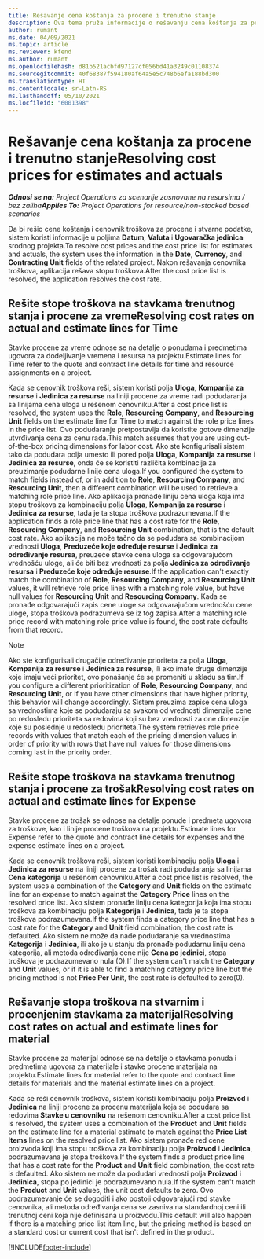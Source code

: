 ```yaml
---
title: Rešavanje cena koštanja za procene i trenutno stanje
description: Ova tema pruža informacije o rešavanju cena koštanja za procene i trenutno stanje.
author: rumant
ms.date: 04/09/2021
ms.topic: article
ms.reviewer: kfend
ms.author: rumant
ms.openlocfilehash: d81b521acbfd97127cf056bd41a3249c01108374
ms.sourcegitcommit: 40f68387f594180af64a5e5c748b6efa188bd300
ms.translationtype: HT
ms.contentlocale: sr-Latn-RS
ms.lasthandoff: 05/10/2021
ms.locfileid: "6001398"
---
```

# <a name="resolving-cost-prices-for-estimates-and-actuals"></a><span data-ttu-id="dae7b-103">Rešavanje cena koštanja za procene i trenutno stanje</span><span class="sxs-lookup"><span data-stu-id="dae7b-103">Resolving cost prices for estimates and actuals</span></span>

<span data-ttu-id="dae7b-104">_**Odnosi se na:** Project Operations za scenarije zasnovane na resursima / bez zaliha_</span><span class="sxs-lookup"><span data-stu-id="dae7b-104">_**Applies To:** Project Operations for resource/non-stocked based scenarios_</span></span>

<span data-ttu-id="dae7b-105">Da bi rešio cene koštanja i cenovnik troškova za procene i stvarne podatke, sistem koristi informacije u poljima **Datum**, **Valuta** i **Ugovaračka jedinica** srodnog projekta.</span><span class="sxs-lookup"><span data-stu-id="dae7b-105">To resolve cost prices and the cost price list for estimates and actuals, the system uses the information in the **Date**, **Currency**, and **Contracting Unit** fields of the related project.</span></span> <span data-ttu-id="dae7b-106">Nakon rešavanja cenovnika troškova, aplikacija rešava stopu troškova.</span><span class="sxs-lookup"><span data-stu-id="dae7b-106">After the cost price list is resolved, the application resolves the cost rate.</span></span>

## <a name="resolving-cost-rates-on-actual-and-estimate-lines-for-time"></a><span data-ttu-id="dae7b-107">Rešite stope troškova na stavkama trenutnog stanja i procene za vreme</span><span class="sxs-lookup"><span data-stu-id="dae7b-107">Resolving cost rates on actual and estimate lines for Time</span></span>

<span data-ttu-id="dae7b-108">Stavke procene za vreme odnose se na detalje o ponudama i predmetima ugovora za dodeljivanje vremena i resursa na projektu.</span><span class="sxs-lookup"><span data-stu-id="dae7b-108">Estimate lines for Time refer to the quote and contract line details for time and resource assignments on a project.</span></span>

<span data-ttu-id="dae7b-109">Kada se cenovnik troškova reši, sistem koristi polja **Uloga**, **Kompanija za resurse** i **Jedinica za resurse** na liniji procene za vreme radi podudaranja sa linijama cena uloga u rešenom cenovniku.</span><span class="sxs-lookup"><span data-stu-id="dae7b-109">After a cost price list is resolved, the system uses the **Role**, **Resourcing Company**, and **Resourcing Unit** fields on the estimate line for Time to match against the role price lines in the price list.</span></span> <span data-ttu-id="dae7b-110">Ovo podudaranje pretpostavlja da koristite gotove dimenzije utvrđivanja cena za cenu rada.</span><span class="sxs-lookup"><span data-stu-id="dae7b-110">This match assumes that you are using out-of-the-box pricing dimensions for labor cost.</span></span> <span data-ttu-id="dae7b-111">Ako ste konfigurisali sistem tako da podudara polja umesto ili pored polja **Uloga**, **Kompanija za resurse** i **Jedinica za resurse**, onda će se koristiti različita kombinacija za preuzimanje podudarne linije cena uloga.</span><span class="sxs-lookup"><span data-stu-id="dae7b-111">If you configured the system to match fields instead of, or in addition to **Role**, **Resourcing Company**, and **Resourcing Unit**, then a different combination will be used to retrieve a matching role price line.</span></span> <span data-ttu-id="dae7b-112">Ako aplikacija pronađe liniju cena uloga koja ima stopu troškova za kombinaciju polja **Uloga**, **Kompanija za resurse** i **Jedinica za resurse**, tada je ta stopa troškova podrazumevana.</span><span class="sxs-lookup"><span data-stu-id="dae7b-112">If the application finds a role price line that has a cost rate for the **Role**, **Resourcing Company**, and **Resourcing Unit** combination, that is the default cost rate.</span></span> <span data-ttu-id="dae7b-113">Ako aplikacija ne može tačno da se podudara sa kombinacijom vrednosti **Uloga**, **Preduzeće koje određuje resurse** i **Jedinica za određivanje resursa**, preuzeće stavke cena uloga sa odgovarajućom vrednošću uloge, ali će biti bez vrednosti za polja **Jedinica za određivanje resursa** i **Preduzeće koje određuje resurse**.</span><span class="sxs-lookup"><span data-stu-id="dae7b-113">If the application can't exactly match the combination of **Role**, **Resourcing Company**, and **Resourcing Unit** values, it will retrieve role price lines with a matching role value, but have null values for **Resourcing Unit** and **Resourcing Company**.</span></span> <span data-ttu-id="dae7b-114">Kada se pronađe odgovarajući zapis cene uloge sa odgovarajućom vrednošću cene uloge, stopa troškova podrazumeva se iz tog zapisa.</span><span class="sxs-lookup"><span data-stu-id="dae7b-114">After a matching role price record with matching role price value is found, the cost rate defaults from that record.</span></span> 

> [!NOTE]
> <span data-ttu-id="dae7b-115">Ako ste konfigurisali drugačije određivanje prioriteta za polja **Uloga**, **Kompanija za resurse** i **Jedinica za resurse**, ili ako imate druge dimenzije koje imaju veći prioritet, ovo ponašanje će se promeniti u skladu sa tim.</span><span class="sxs-lookup"><span data-stu-id="dae7b-115">If you configure a different prioritization of **Role**, **Resourcing Company**, and **Resourcing Unit**, or if you have other dimensions that have higher priority, this behavior will change accordingly.</span></span> <span data-ttu-id="dae7b-116">Sistem preuzima zapise cena uloga sa vrednostima koje se podudaraju sa svakom od vrednosti dimenzije cene po redosledu prioriteta sa redovima koji su bez vrednosti za one dimenzije koje su poslednje u redosledu prioriteta.</span><span class="sxs-lookup"><span data-stu-id="dae7b-116">The system retrieves role price records with values that match each of the pricing dimension values in order of priority with rows that have null values for those dimensions coming last in the priority order.</span></span>

## <a name="resolving-cost-rates-on-actual-and-estimate-lines-for-expense"></a><span data-ttu-id="dae7b-117">Rešite stope troškova na stavkama trenutnog stanja i procene za trošak</span><span class="sxs-lookup"><span data-stu-id="dae7b-117">Resolving cost rates on actual and estimate lines for Expense</span></span>

<span data-ttu-id="dae7b-118">Stavke procene za trošak se odnose na detalje ponude i predmeta ugovora za troškove, kao i linije procene troškova na projektu.</span><span class="sxs-lookup"><span data-stu-id="dae7b-118">Estimate lines for Expense refer to the quote and contract line details for expenses and the expense estimate lines on a project.</span></span>

<span data-ttu-id="dae7b-119">Kada se cenovnik troškova reši, sistem koristi kombinaciju polja **Uloga** i **Jedinica za resurse** na liniji procene za trošak radi podudaranja sa linijama **Cena kategorija** u rešenom cenovniku.</span><span class="sxs-lookup"><span data-stu-id="dae7b-119">After a cost price list is resolved, the system uses a combination of the **Category** and **Unit** fields on the estimate line for an expense to match against the **Category Price** lines on the resolved price list.</span></span> <span data-ttu-id="dae7b-120">Ako sistem pronađe liniju cena kategorija koja ima stopu troškova za kombinaciju polja **Kategorija** i **Jedinica**, tada je ta stopa troškova podrazumevana.</span><span class="sxs-lookup"><span data-stu-id="dae7b-120">If the system finds a category price line that has a cost rate for the **Category** and **Unit** field combination, the cost rate is defaulted.</span></span> <span data-ttu-id="dae7b-121">Ako sistem ne može da nađe podudaranje sa vrednostima **Kategorija** i **Jedinica**, ili ako je u stanju da pronađe podudarnu liniju cena kategorija, ali metoda određivanja cene nije **Cena po jedinici**, stopa troškova je podrazumevano nula (0).</span><span class="sxs-lookup"><span data-stu-id="dae7b-121">If the system can't match the **Category** and **Unit** values, or if it is able to find a matching category price line but the pricing method is not **Price Per Unit**, the cost rate is defaulted to zero(0).</span></span>

## <a name="resolving-cost-rates-on-actual-and-estimate-lines-for-material"></a><span data-ttu-id="dae7b-122">Rešavanje stopa troškova na stvarnim i procenjenim stavkama za materijal</span><span class="sxs-lookup"><span data-stu-id="dae7b-122">Resolving cost rates on actual and estimate lines for material</span></span>

<span data-ttu-id="dae7b-123">Stavke procene za materijal odnose se na detalje o stavkama ponuda i predmetima ugovora za materijale i stavke procene materijala na projektu.</span><span class="sxs-lookup"><span data-stu-id="dae7b-123">Estimate lines for material refer to the quote and contract line details for materials and the material estimate lines on a project.</span></span>

<span data-ttu-id="dae7b-124">Kada se reši cenovnik troškova, sistem koristi kombinaciju polja **Proizvod** i **Jedinica** na liniji procene za procenu materijala koja se podudara sa redovima **Stavke u cenovniku** na rešenom cenovniku.</span><span class="sxs-lookup"><span data-stu-id="dae7b-124">After a cost price list is resolved, the system uses a combination of the **Product** and **Unit** fields on the estimate line for a material estimate to match against the **Price List Items** lines on the resolved price list.</span></span> <span data-ttu-id="dae7b-125">Ako sistem pronađe red cene proizvoda koji ima stopu troškova za kombinaciju polja **Proizvod** i **Jedinica**, podrazumevana je stopa troškova.</span><span class="sxs-lookup"><span data-stu-id="dae7b-125">If the system finds a product price line that has a cost rate for the **Product** and **Unit** field combination, the cost rate is defaulted.</span></span> <span data-ttu-id="dae7b-126">Ako sistem ne može da podudari vrednosti polja **Proizvod** i **Jedinica**, stopa po jedinici je podrazumevano nula.</span><span class="sxs-lookup"><span data-stu-id="dae7b-126">If the system can't match the **Product** and **Unit** values, the unit cost defaults to zero.</span></span> <span data-ttu-id="dae7b-127">Ovo podrazumevanje će se dogoditi i ako postoji odgovarajući red stavke cenovnika, ali metoda određivanja cena se zasniva na standardnoj ceni ili trenutnoj ceni koja nije definisana u proizvodu.</span><span class="sxs-lookup"><span data-stu-id="dae7b-127">This default will also happen if there is a matching price list item line, but the pricing method is based on a standard cost or current cost that isn't defined in the product.</span></span>

[!INCLUDE[footer-include](../includes/footer-banner.md)]

